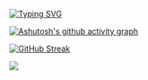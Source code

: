 [![Typing SVG](https://readme-typing-svg.herokuapp.com/?lines=Hi+there;My+name+is+Hamid+Musayev;I+am+software+engineer+from+Azerbaijan&multiline=true&font=monospace&height=160&size=20&duration=2500)](https://git.io/typing-svg)

[![Ashutosh's github activity graph](https://activity-graph.herokuapp.com/graph?username=Hamidvs24&theme=react-dark)](https://github.com/ashutosh00710/github-readme-activity-graph)

[![GitHub Streak](https://github-readme-streak-stats.herokuapp.com/?user=Hamidvs24&theme=dark)](https://git.io/streak-stats)


![](https://komarev.com/ghpvc/?username=Hamidvs24&color=36BCF7)

